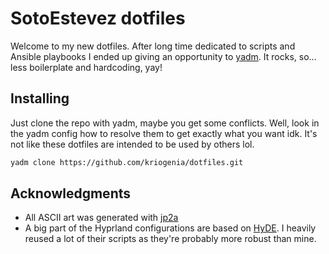 # SotoEstevez dotfiles

Welcome to my new dotfiles. After long time dedicated to scripts and Ansible playbooks I ended up giving an opportunity to [yadm](https://yadm.io/#). It rocks, so... less boilerplate and hardcoding, yay!

## Installing

Just clone the repo with yadm, maybe you get some conflicts. Well, look in the yadm config how to resolve them to get exactly what you want idk. It's not like these dotfiles are intended to be used by others lol.

```sh
yadm clone https://github.com/kriogenia/dotfiles.git
```

## Acknowledgments

- All ASCII art was generated with [jp2a](https://github.com/cslarsen/jp2a)
- A big part of the Hyprland configurations are based on [HyDE](https://github.com/HyDE-Project/HyDE). I heavily reused a lot of their scripts as they're probably more robust than mine.
